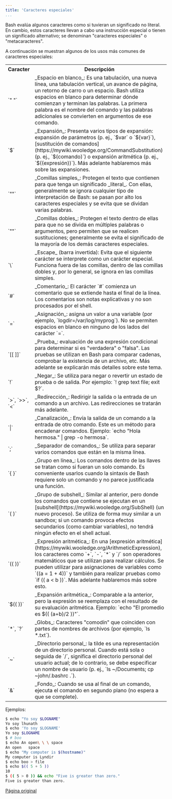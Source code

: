 ```yaml
---
title: 'Caracteres especiales'
...
```


Bash evalúa algunos caracteres como si tuvieran un significado no literal. En cambio, estos caracteres llevan a cabo una instrucción especial o tienen un significado alternativo; se denominan "caracteres especiales" o "metacaracteres".

A continuación se muestran algunos de los usos más comunes de caracteres especiales:

 <table>
  <tr>
    <th>Caracter</th>
    <th>Descripción</th>
  </tr>
  <tr>
    <td>`" "`</td>
    <td>
      _Espacio en blanco_: Es una tabulación, una nueva línea, una tabulación vertical, un avance de página, un retorno de carro o un espacio. Bash utiliza espacios en blanco para determinar dónde comienzan y terminan las palabras. La primera palabra es el nombre del comando y las palabras adicionales se convierten en argumentos de ese comando.
    </td>
  </tr>
  <tr>
    <td>`$`</td>
    <td>
      _Expansión_: Presenta varios tipos de expansión: expansión de parámetros (p. ej., `$var` o `${var}`), [sustitución de comandos](https://mywiki.wooledge.org/CommandSubstitution) (p. ej., `$(comando)`) o expansión aritmética (p. ej., `$((expresión))`). Más adelante hablaremos más sobre las expansiones.
    </td>
  </tr>
  <tr>
    <td>`""`</td>
    <td>
      _Comillas simples_: Protegen el texto que contienen para que tenga un significado _literal_. Con ellas, generalmente se ignora cualquier tipo de interpretación de Bash: se pasan por alto los caracteres especiales y se evita que se dividan varias palabras.
    </td>
  </tr>
  <tr>
    <td>`""`</td>
    <td>
      _Comillas dobles_: Protegen el texto dentro de ellas para que no se divida en múltiples palabras o argumentos, pero permiten que se realicen sustituciones; generalmente se evita el significado de la mayoría de los demás caracteres especiales.
    </td>
  </tr>
  <tr>
    <td>`\`</td>
    <td>
      _Escape_ (barra invertida): Evita que el siguiente carácter se interprete como un carácter especial. Funciona fuera de las comillas, dentro de las comillas dobles y, por lo general, se ignora en las comillas simples.
    </td>
  </tr>
  <tr>
    <td>`#`</td>
    <td>
      _Comentario_: El carácter `#` comienza un comentario que se extiende hasta el final de la línea. Los comentarios son notas explicativas y no son procesados por el shell.
    </td>
  </tr>
  <tr>
    <td>`=`</td>
    <td>
      _Asignación_: asigna un valor a una variable (por ejemplo, `logdir=/var/log/myprog`). No se permiten espacios en blanco en ninguno de los lados del carácter `=`.
    </td>
  </tr>
  <tr>
    <td>`[[ ]]`</td>
    <td>
      _Prueba_: evaluación de una expresión condicional para determinar si es "verdadera" o "falsa". Las pruebas se utilizan en Bash para comparar cadenas, comprobar la existencia de un archivo, etc. Más adelante se explicarán más detalles sobre este tema.
    </td>
  </tr>
  <tr>
    <td>`!`</td>
    <td>
      _Negar_: Se utiliza para negar o revertir un estado de prueba o de salida. Por ejemplo: `! grep text file; exit $?`.
    </td>
  </tr>
  <tr>
    <td>`>`, `>>`, `<`</td>
    <td>
      _Redirección_: Redirigir la salida o la entrada de un comando a un archivo. Las redirecciones se tratarán más adelante.
    </td>
  </tr>
  <tr>
    <td>`|`</td>
    <td>
      _Canalización_: Envía la salida de un comando a la entrada de otro comando. Este es un método para encadenar comandos. Ejemplo: `echo "Hola hermosa." | grep -o hermosa`.
    </td>
  </tr>
  <tr>
    <td>`;`</td>
    <td>
      _Separador de comandos_: Se utiliza para separar varios comandos que están en la misma línea.
    </td>
  </tr>
  <tr>
    <td>`{ }`</td>
    <td>
      _Grupo en línea_: Los comandos dentro de las llaves se tratan como si fueran un solo comando. Es conveniente usarlos cuando la sintaxis de Bash requiere solo un comando y no parece justificada una función.
    </td>
  </tr>
  <tr>
    <td>`( )`</td>
    <td>
      _Grupo de subshell_: Similar al anterior, pero donde los comandos que contiene se ejecutan en un [subshell](https://mywiki.wooledge.org/SubShell) (un nuevo proceso). Se utiliza de forma muy similar a un sandbox; si un comando provoca efectos secundarios (como cambiar variables), no tendrá ningún efecto en el shell actual.
    </td>
  </tr>
  <tr>
    <td>`(( ))`</td>
    <td>
      _Expresión aritmética_: En una [expresión aritmética](https://mywiki.wooledge.org/ArithmeticExpression), los caracteres como `+`, `-`, `*` y `/` son operadores matemáticos que se utilizan para realizar cálculos. Se pueden utilizar para asignaciones de variables como `((a = 1 + 4))` y también para realizar pruebas como `if (( a < b ))`. Más adelante hablaremos más sobre esto.
    </td>
  </tr>
  <tr>
    <td>`$(( ))`</td>
    <td>
      _Expansión aritmética_: Comparable a la anterior, pero la expresión se reemplaza con el resultado de su evaluación aritmética. Ejemplo: `echo "El promedio es $(( (a+b)/2 ))"`.
    </td>
  </tr>
  <tr>
    <td>`*`, `?`</td>
    <td>
      _Globs_: Caracteres "comodín" que coinciden con partes de nombres de archivos (por ejemplo, `ls *.txt`).
    </td>
  </tr>
  <tr>
    <td>`~`</td>
    <td>
      _Directorio personal_: la tilde es una representación de un directorio personal. Cuando está sola o seguida de `/`, significa el directorio personal del usuario actual; de lo contrario, se debe especificar un nombre de usuario (p. ej., `ls ~/Documents; cp ~john/.bashrc .`).
    </td>
  </tr>
  <tr>
    <td>`&`</td>
    <td>
      _Fondo_: Cuando se usa al final de un comando, ejecuta el comando en segundo plano (no espera a que se complete).
    </td>
  </tr>
</table>

Ejemplos:

```bash
$ echo "Yo soy $LOGNAME"
Yo soy lhunath
$ echo 'Yo soy $LOGNAME'
Yo soy $LOGNAME
$ # boo
$ echo An open\ \ \ space
An open   space
$ echo "My computer is $(hostname)"
My computer is Lyndir
$ echo boo > file
$ echo $(( 5 + 5 ))
10
$ (( 5 > 0 )) && echo "Five is greater than zero."
Five is greater than zero.
```

[Página original](https://mywiki.wooledge.org/BashGuide/SpecialCharacters)
